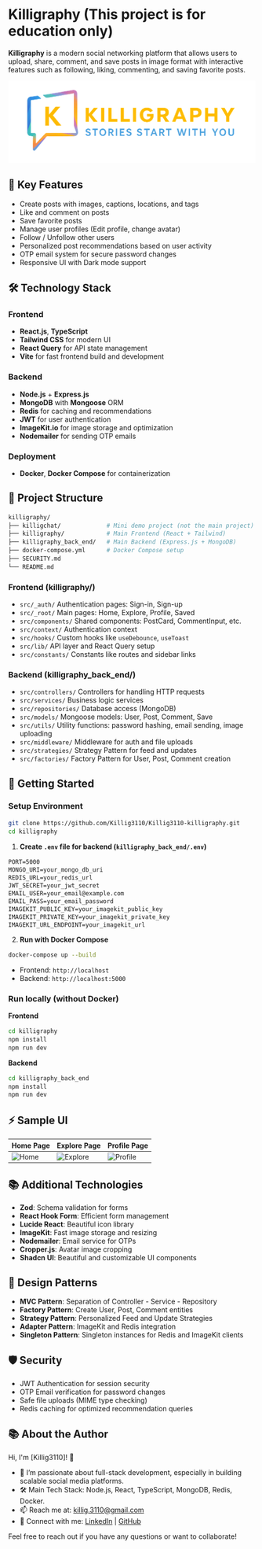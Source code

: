
# Killigraphy (This project is for education only)

**Killigraphy** is a modern social networking platform that allows users to upload, share, comment, and save posts in image format with interactive features such as following, liking, commenting, and saving favorite posts.

![Killigraphy Logo](/killigraphy/public/assets/images/lo_go_remove_bg.png)

## 🌟 Key Features

- Create posts with images, captions, locations, and tags
- Like and comment on posts
- Save favorite posts
- Manage user profiles (Edit profile, change avatar)
- Follow / Unfollow other users
- Personalized post recommendations based on user activity
- OTP email system for secure password changes
- Responsive UI with Dark mode support

## 🛠️ Technology Stack

### Frontend

- **React.js**, **TypeScript**
- **Tailwind CSS** for modern UI
- **React Query** for API state management
- **Vite** for fast frontend build and development

### Backend

- **Node.js** + **Express.js**
- **MongoDB** with **Mongoose** ORM
- **Redis** for caching and recommendations
- **JWT** for user authentication
- **ImageKit.io** for image storage and optimization
- **Nodemailer** for sending OTP emails

### Deployment

- **Docker**, **Docker Compose** for containerization

## 📁 Project Structure

```bash
killigraphy/
├── killigchat/             # Mini demo project (not the main project)
├── killigraphy/            # Main Frontend (React + Tailwind)
├── killigraphy_back_end/   # Main Backend (Express.js + MongoDB)
├── docker-compose.yml      # Docker Compose setup
├── SECURITY.md
└── README.md
```

### Frontend (killigraphy/)

- `src/_auth/` Authentication pages: Sign-in, Sign-up
- `src/_root/` Main pages: Home, Explore, Profile, Saved
- `src/components/` Shared components: PostCard, CommentInput, etc.
- `src/context/` Authentication context
- `src/hooks/` Custom hooks like `useDebounce`, `useToast`
- `src/lib/` API layer and React Query setup
- `src/constants/` Constants like routes and sidebar links

### Backend (killigraphy_back_end/)

- `src/controllers/` Controllers for handling HTTP requests
- `src/services/` Business logic services
- `src/repositories/` Database access (MongoDB)
- `src/models/` Mongoose models: User, Post, Comment, Save
- `src/utils/` Utility functions: password hashing, email sending, image uploading
- `src/middleware/` Middleware for auth and file uploads
- `src/strategies/` Strategy Pattern for feed and updates
- `src/factories/` Factory Pattern for User, Post, Comment creation

## 🚀 Getting Started

### Setup Environment

```bash
git clone https://github.com/Killig3110/Killig3110-killigraphy.git
cd killigraphy
```

1. **Create `.env` file for backend (`killigraphy_back_end/.env`)**

```env
PORT=5000
MONGO_URI=your_mongo_db_uri
REDIS_URL=your_redis_url
JWT_SECRET=your_jwt_secret
EMAIL_USER=your_email@example.com
EMAIL_PASS=your_email_password
IMAGEKIT_PUBLIC_KEY=your_imagekit_public_key
IMAGEKIT_PRIVATE_KEY=your_imagekit_private_key
IMAGEKIT_URL_ENDPOINT=your_imagekit_url
```

2. **Run with Docker Compose**

```bash
docker-compose up --build
```

- Frontend: `http://localhost`
- Backend: `http://localhost:5000`

### Run locally (without Docker)

**Frontend**

```bash
cd killigraphy
npm install
npm run dev
```

**Backend**

```bash
cd killigraphy_back_end
npm install
npm run dev
```

## ⚡ Sample UI

| Home Page        | Explore Page    | Profile Page     |
|------------------|-----------------|------------------|
| ![Home](https://github.com/user-attachments/assets/4ca25c63-e017-4cc9-88e2-bf1a269fe2eb) | ![Explore](https://github.com/user-attachments/assets/7066e663-66d5-476d-b561-69dec50a8f0f)| ![Profile](https://github.com/user-attachments/assets/17a05432-2e5c-44d0-9e63-a09b8077af64)|

## 📚 Additional Technologies

- **Zod**: Schema validation for forms
- **React Hook Form**: Efficient form management
- **Lucide React**: Beautiful icon library
- **ImageKit**: Fast image storage and resizing
- **Nodemailer**: Email service for OTPs
- **Cropper.js**: Avatar image cropping
- **Shadcn UI**: Beautiful and customizable UI components

## 🧩 Design Patterns

- **MVC Pattern**: Separation of Controller - Service - Repository
- **Factory Pattern**: Create User, Post, Comment entities
- **Strategy Pattern**: Personalized Feed and Update Strategies
- **Adapter Pattern**: ImageKit and Redis integration
- **Singleton Pattern**: Singleton instances for Redis and ImageKit clients

## 🛡️ Security

- JWT Authentication for session security
- OTP Email verification for password changes
- Safe file uploads (MIME type checking)
- Redis caching for optimized recommendation queries

## 📚 About the Author

Hi, I'm [Killig3110]! 👋

- 🌱 I’m passionate about full-stack development, especially in building scalable social media platforms.
- 🛠️ Main Tech Stack: Node.js, React, TypeScript, MongoDB, Redis, Docker.
- 📫 Reach me at: killig.3110@gmail.com
- 🔗 Connect with me: [LinkedIn](https://www.linkedin.com/in/killig3110/) | [GitHub](https://github.com/Killig3110)

Feel free to reach out if you have any questions or want to collaborate!
